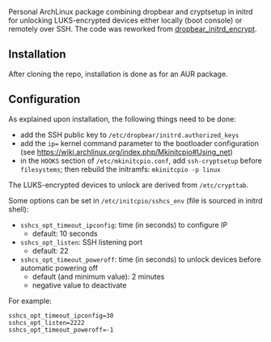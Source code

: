 Personal ArchLinux package combining dropbear and cryptsetup in initrd for unlocking LUKS-encrypted devices either locally (boot console) or remotely over SSH.
The code was reworked from [dropbear_initrd_encrypt](https://aur.archlinux.org/packages/dropbear_initrd_encrypt/).


## Installation
After cloning the repo, installation is done as for an AUR package.


## Configuration
As explained upon installation, the following things need to be done:
  * add the SSH public key to `/etc/dropbear/initrd.authorized_keys`
  * add the `ip=` kernel command parameter to the bootloader configuration (see https://wiki.archlinux.org/index.php/Mkinitcpio#Using_net)
  * in the `HOOKS` section of `/etc/mkinitcpio.conf`, add `ssh-cryptsetup` before `filesystems`; then rebuild the initramfs: `mkinitcpio -p linux`

The LUKS-encrypted devices to unlock are derived from `/etc/crypttab`.


Some options can be set in `/etc/initcpio/sshcs_env` (file is sourced in initrd shell):
  * `sshcs_opt_timeout_ipconfig`: time (in seconds) to configure IP
    - default: 10 seconds
  * `sshcs_opt_listen`: SSH listening port
    - default: 22
  * `sshcs_opt_timeout_poweroff`: time (in seconds) to unlock devices before automatic powering off
    - default (and minimum value): 2 minutes
    - negative value to deactivate

For example:

    sshcs_opt_timeout_ipconfig=30
    sshcs_opt_listen=2222
    sshcs_opt_timeout_poweroff=-1

